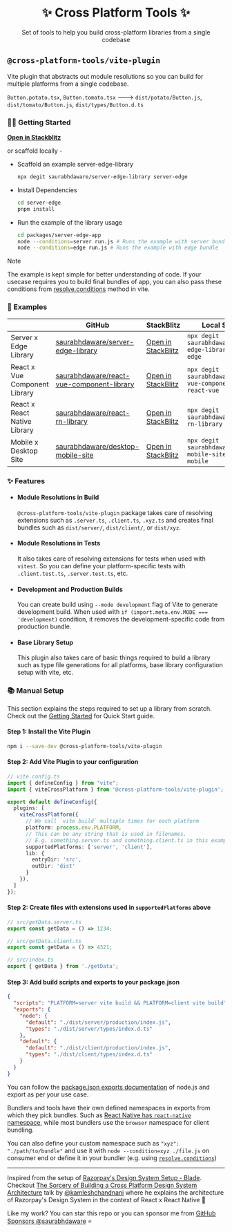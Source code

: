 <h1 align="center">✨ Cross Platform Tools ✨</h1>

<p align="center">Set of tools to help you build cross-platform libraries from a single codebase</p>

## `@cross-platform-tools/vite-plugin`

Vite plugin that abstracts out module resolutions so you can build for multiple platforms from a single codebase.

`Button.potato.tsx`, `Button.tomato.tsx` ---> `dist/potato/Button.js`, `dist/tomato/Button.js`, `dist/types/Button.d.ts`

### 🤝🏼 Getting Started 

[**Open in Stackblitz**](https://stackblitz.com/~/github.com/saurabhdaware/server-edge-library)

or scaffold locally -

- Scaffold an example server-edge-library

  ```sh
  npx degit saurabhdaware/server-edge-library server-edge
  ```
- Install Dependencies

  ```sh
  cd server-edge
  pnpm install
  ```

- Run the example of the library usage

  ```sh
  cd packages/server-edge-app
  node --conditions=server run.js # Runs the example with server bundle
  node --conditions=edge run.js # Runs the example with edge bundle
  ```

> [!note]
>
> The example is kept simple for better understanding of code. If your usecase requires you to build final bundles of app, you can also pass these conditions from [resolve.conditions](https://vitejs.dev/config/shared-options#resolve-conditions) method in vite.

### 🚀 Examples

|                               | GitHub                                                                                                    | StackBlitz                                                                                          | Local Scaffold                                                  |
|-------------------------------|-----------------------------------------------------------------------------------------------------------|-----------------------------------------------------------------------------------------------------|-----------------------------------------------------------------|
| Server x Edge Library         | [saurabhdaware/server-edge-library](https://github.com/saurabhdaware/server-edge-library)                 | [Open in StackBlitz](https://stackblitz.com/~/github.com/saurabhdaware/server-edge-library)         | `npx degit saurabhdaware/server-edge-library server-edge`       |
| React x Vue Component Library | [saurabhdaware/react-vue-component-library](https://github.com/saurabhdaware/react-vue-component-library) | [Open in StackBlitz](https://stackblitz.com/~/github.com/saurabhdaware/react-vue-component-library) | `npx degit saurabhdaware/react-vue-component-library react-vue` |
| React x React Native Library  | [saurabhdaware/react-rn-library](https://github.com/saurabhdaware/react-rn-library)                       | [Open in StackBlitz](https://stackblitz.com/~/github.com/saurabhdaware/react-rn-library)            | `npx degit saurabhdaware/react-rn-library react-rn`             |
| Mobile x Desktop Site         | [saurabhdaware/desktop-mobile-site](https://github.com/saurabhdaware/desktop-mobile-site)                 | [Open in StackBlitz](https://stackblitz.com/~/github.com/saurabhdaware/desktop-mobile-site)         | `npx degit saurabhdaware/desktop-mobile-site desktop-mobile`    |

### ✨ Features

- #### Module Resolutions in Build
  
  `@cross-platform-tools/vite-plugin` package takes care of resolving extensions such as `.server.ts`, `.client.ts`, `.xyz.ts` and creates final bundles such as `dist/server/`, `dist/client/`, or `dist/xyz`.

- #### Module Resolutions in Tests

  It also takes care of resolving extensions for tests when used with `vitest`. So you can define your platform-specific tests with `.client.test.ts`, `.server.test.ts`, etc.

- #### Development and Production Builds

  You can create build using `--mode development` flag of Vite to generate development build. When used with `if (import.meta.env.MODE === 'development)` condition, it removes the development-specific code from production bundle.

- #### Base Library Setup

  This plugin also takes care of basic things required to build a library such as type file generations for all platforms, base library configuration setup with vite, etc.

### 📚 Manual Setup

This section explains the steps required to set up a library from scratch. Check out the [Getting Started](#getting-started) for Quick Start guide.

#### Step 1: Install the Vite Plugin

```sh
npm i --save-dev @cross-platform-tools/vite-plugin
```


#### Step 2: Add Vite Plugin to your configuration

```ts
// vite.config.ts
import { defineConfig } from "vite";
import { viteCrossPlatform } from '@cross-platform-tools/vite-plugin';

export default defineConfig({
  plugins: [
    viteCrossPlatform({ 
      // We call `vite build` multiple times for each platform
      platform: process.env.PLATFORM,
      // This can be any string that is used in filenames. 
      // E.g. something.server.ts and something.client.ts in this example
      supportedPlatforms: ['server', 'client'],
      lib: {
        entryDir: 'src',
        outDir: 'dist'
      } 
    }),
  ]
});
```

#### Step 2: Create files with extensions used in `supportedPlatforms` above


```ts
// src/getData.server.ts
export const getData = () => 1234;
```


```ts
// src/getData.client.ts
export const getData = () => 4321;
```


```ts
// src/index.ts
export { getData } from './getData';
```

#### Step 3: Add build scripts and exports to your package.json

```json
{
  "scripts": "PLATFORM=server vite build && PLATFORM=client vite build",
  "exports": {
    "node": {
      "default": "./dist/server/production/index.js",
      "types": "./dist/server/types/index.d.ts"
    },
    "default": {
      "default": "./dist/client/production/index.js",
      "types": "./dist/client/types/index.d.ts"
    }
  }
}
```

You can follow the [package.json exports documentation](https://nodejs.org/api/packages.html#conditional-exports) of node.js and export as per your use case.

Bundlers and tools have their own defined namespaces in exports from which they pick bundles. Such as [React Native has `react-native` namespace](https://reactnative.dev/blog/2023/06/21/package-exports-support#the-new-react-native-condition), while most bundlers use the `browser` namespace for client bundling.

You can also define your custom namespace such as `"xyz": "./path/to/bundle"` and use it with `node --condition=xyz ./file.js` on consumer end or define it in your bundler (e.g. using [`resolve.conditions`](https://vitejs.dev/config/shared-options#resolve-conditions))


---

Inspired from the setup of [Razorpay's Design System Setup - Blade](https://github.com/razorpay/blade). Checkout [The Sorcery of Building a Cross Platform Design System Architecture](https://youtu.be/ZT-FMdiHMfA?si=aXtHHt3StLw0UqOo) talk by [@kamleshchandnani](https://github.com/kamleshchandnani) where he explains the architecture of Razorpay's Design System in the context of React x React Native 🤗


Like my work? You can star this repo or you can sponsor me from [GitHub Sponsors @saurabhdaware](https://github.com/sponsors/saurabhdaware) ⭐️
